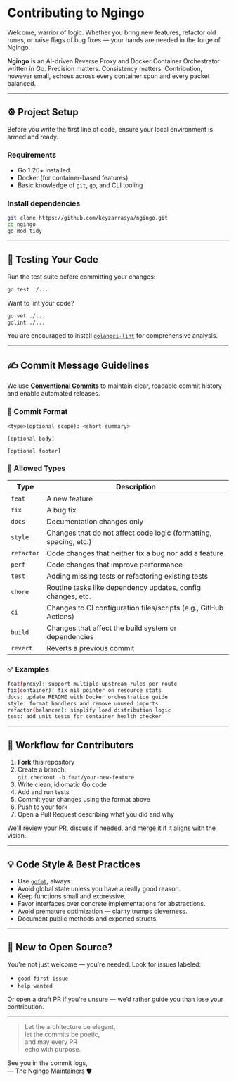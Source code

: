 # Contributing to Ngingo

Welcome, warrior of logic. Whether you bring new features, refactor old runes, or raise flags of bug fixes — your hands are needed in the forge of Ngingo.

**Ngingo** is an AI-driven Reverse Proxy and Docker Container Orchestrator written in Go. Precision matters. Consistency matters. Contribution, however small, echoes across every container spun and every packet balanced.

---

## ⚙️ Project Setup

Before you write the first line of code, ensure your local environment is armed and ready.

### Requirements

- Go 1.20+ installed
- Docker (for container-based features)
- Basic knowledge of `git`, `go`, and CLI tooling

### Install dependencies

```bash
git clone https://github.com/keyzarrasya/ngingo.git
cd ngingo
go mod tidy
```

---

## 🧪 Testing Your Code

Run the test suite before committing your changes:

```bash
go test ./...
```

Want to lint your code?

```bash
go vet ./...
golint ./...
```

You are encouraged to install [`golangci-lint`](https://golangci-lint.run/) for comprehensive analysis.

---

## ✍️ Commit Message Guidelines

We use **[Conventional Commits](https://www.conventionalcommits.org/en/v1.0.0/)** to maintain clear, readable commit history and enable automated releases.

### 💬 Commit Format

```
<type>(optional scope): <short summary>

[optional body]

[optional footer]
```

### 🧱 Allowed Types

| Type        | Description                                                                 |
|-------------|-----------------------------------------------------------------------------|
| `feat`      | A new feature                                                               |
| `fix`       | A bug fix                                                                   |
| `docs`      | Documentation changes only                                                  |
| `style`     | Changes that do not affect code logic (formatting, spacing, etc.)          |
| `refactor`  | Code changes that neither fix a bug nor add a feature                      |
| `perf`      | Code changes that improve performance                                       |
| `test`      | Adding missing tests or refactoring existing tests                         |
| `chore`     | Routine tasks like dependency updates, config changes, etc.                |
| `ci`        | Changes to CI configuration files/scripts (e.g., GitHub Actions)           |
| `build`     | Changes that affect the build system or dependencies                       |
| `revert`    | Reverts a previous commit                                                   |

### ✅ Examples

```bash
feat(proxy): support multiple upstream rules per route
fix(container): fix nil pointer on resource stats
docs: update README with Docker orchestration guide
style: format handlers and remove unused imports
refactor(balancer): simplify load distribution logic
test: add unit tests for container health checker
```

---

## 🔁 Workflow for Contributors

1. **Fork** this repository
2. Create a branch:  
   `git checkout -b feat/your-new-feature`
3. Write clean, idiomatic Go code
4. Add and run tests
5. Commit your changes using the format above
6. Push to your fork
7. Open a Pull Request describing what you did and why

We'll review your PR, discuss if needed, and merge it if it aligns with the vision.

---

## 💡 Code Style & Best Practices

- Use [`gofmt`](https://golang.org/cmd/gofmt/), always.
- Avoid global state unless you have a really good reason.
- Keep functions small and expressive.
- Favor interfaces over concrete implementations for abstractions.
- Avoid premature optimization — clarity trumps cleverness.
- Document public methods and exported structs.

---

## 🐣 New to Open Source?

You're not just welcome — you're needed. Look for issues labeled:

- `good first issue`
- `help wanted`

Or open a draft PR if you're unsure — we’d rather guide you than lose your contribution.

---

> Let the architecture be elegant,  
> let the commits be poetic,  
> and may every PR  
> echo with purpose.

See you in the commit logs,  
— The Ngingo Maintainers 🛡️
